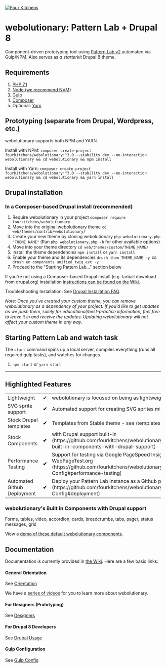 [![Four Kitchens](https://img.shields.io/badge/4K-Four%20Kitchens-35AA4E.svg)](https://fourkitchens.com/)

# webolutionary: Pattern Lab + Drupal 8

Component-driven prototyping tool using [Pattern Lab v2](http://patternlab.io/) automated via Gulp/NPM. Also serves as _a starterkit_ Drupal 8 theme.

## Requirements

1.  [PHP 7.1](http://www.php.net/)
2.  [Node (we recommend NVM)](https://github.com/creationix/nvm)
3.  [Gulp](http://gulpjs.com/)
4.  [Composer](https://getcomposer.org/)
5.  Optional: [Yarn](https://github.com/yarnpkg/yarn)

## Prototyping (separate from Drupal, Wordpress, etc.)

webolutionary supports both NPM and YARN.

Install with NPM:
`composer create-project fourkitchens/webolutionary:^3.0 --stability dev --no-interaction webolutionary && cd webolutionary && npm install`

Install with Yarn:
`composer create-project fourkitchens/webolutionary:^3.0 --stability dev --no-interaction webolutionary && cd webolutionary && yarn install`

## Drupal installation

### In a Composer-based Drupal install (recommended)

1. Require webolutionary in your project `composer require fourkitchens/webolutionary`
2. Move into the original webolutionary theme `cd web/themes/contrib/webolutionary/`
3. Create your new theme by cloning webolutionary `php webolutionary.php "THEME NAME"` (Run `php webolutionary.php -h` for other available options)
4. Move into your theme directory `cd web/themes/custom/THEME_NAME/`
5. Install the theme dependencies `npm install` or `yarn install`
6. Enable your theme and its dependencies `drush then THEME_NAME -y && drush en components unified_twig_ext -y`
7. Proceed to the "Starting Pattern Lab…" section below

If you're not using a Composer-based Drupal install (e.g. tarball download from drupal.org) installation [instructions can be found on the Wiki](https://github.com/fourkitchens/webolutionary/wiki/Installation).

Troubleshooting Installation: See [Drupal Installation FAQ](https://github.com/fourkitchens/webolutionary/wiki/Installation#drupal-installation-faq).

_Note: Once you've created your custom theme, you can remove webolutionary as a dependency of your project. If you'd like to get updates as we push them, solely for educational/best-practice information, feel free to leave it in and receive the updates. Updating webolutionary will not affect your custom theme in any way._

## Starting Pattern Lab and watch task

The `start` command spins up a local server, compiles everything (runs all required gulp tasks), and watches for changes.

1.  `npm start` or `yarn start`

---

## Highlighted Features

<table><tbody>
<tr><td>Lightweight</td><td>✔</td><td>webolutionary is focused on being as lightweight as possible.</td></tr>
<tr><td>SVG sprite support </td><td><strong>✔</strong></td><td>Automated support for creating SVG sprites mixins/classes.</td></tr>
<tr><td>Stock Drupal templates </td><td><strong>✔</strong></td><td>Templates from Stable theme - see /templates directory</td></tr>
<tr><td>Stock Components </td><td><strong>✔</strong></td><td>with Drupal support built-in (https://github.com/fourkitchens/webolutionary#webolutionarys-built-in-components-with-drupal-support)</td></tr>
<tr><td>Performance Testing </td><td><strong>✔</strong></td><td>Support for testing via Google PageSpeed Insights and WebPageTest.org (https://github.com/fourkitchens/webolutionary/wiki/Gulp-Config#performance-testing)</td></tr>
<tr><td>Automated Github Deployment </td><td><strong>✔</strong></td><td>Deploy your Pattern Lab instance as a Github page (https://github.com/fourkitchens/webolutionary/wiki/Gulp-Config#deployment)</td></tr>
</tbody></table>

<h3 id="components">webolutionary's Built in Components with Drupal support</h3>
Forms, tables, video, accordion, cards, breadcrumbs, tabs, pager, status messages, grid

View a [demo of these default webolutionary components](https://fourkitchens.github.io/webolutionary/pattern-lab/public/).

## Documentation

Documentation is currently provided in [the Wiki](https://github.com/fourkitchens/webolutionary/wiki). Here are a few basic links:

#### General Orientation

See [Orientation](https://github.com/fourkitchens/webolutionary/wiki/Orientation)

We have a [series of videos](https://www.youtube.com/playlist?list=PLO9S6JjNqWsGMQLDfE8Ekt0ryrGa3g4km) for you to learn more about webolutionary.

#### For Designers (Prototyping)

See [Designers](https://github.com/fourkitchens/webolutionary/wiki/For-Designers)

#### For Drupal 8 Developers

See [Drupal Usage](https://github.com/fourkitchens/webolutionary/wiki/Drupal-Usage)

#### Gulp Configuration

See [Gulp Config](https://github.com/fourkitchens/webolutionary/wiki/Gulp-Config)
